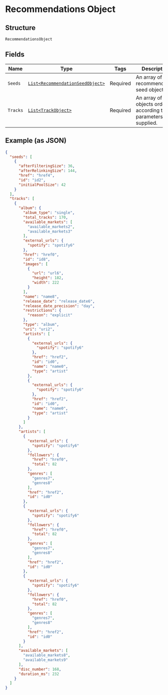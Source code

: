 
# Recommendations Object

## Structure

`RecommendationsObject`

## Fields

| Name | Type | Tags | Description | Getter | Setter |
|  --- | --- | --- | --- | --- | --- |
| `Seeds` | [`List<RecommendationSeedObject>`](../../doc/models/recommendation-seed-object.md) | Required | An array of recommendation seed objects. | List<RecommendationSeedObject> getSeeds() | setSeeds(List<RecommendationSeedObject> seeds) |
| `Tracks` | [`List<TrackObject>`](../../doc/models/track-object.md) | Required | An array of track objects ordered according to the parameters supplied. | List<TrackObject> getTracks() | setTracks(List<TrackObject> tracks) |

## Example (as JSON)

```json
{
  "seeds": [
    {
      "afterFilteringSize": 36,
      "afterRelinkingSize": 144,
      "href": "href4",
      "id": "id2",
      "initialPoolSize": 42
    }
  ],
  "tracks": [
    {
      "album": {
        "album_type": "single",
        "total_tracks": 170,
        "available_markets": [
          "available_markets2",
          "available_markets3"
        ],
        "external_urls": {
          "spotify": "spotify6"
        },
        "href": "href0",
        "id": "id8",
        "images": [
          {
            "url": "url6",
            "height": 182,
            "width": 222
          }
        ],
        "name": "name8",
        "release_date": "release_date6",
        "release_date_precision": "day",
        "restrictions": {
          "reason": "explicit"
        },
        "type": "album",
        "uri": "uri2",
        "artists": [
          {
            "external_urls": {
              "spotify": "spotify6"
            },
            "href": "href2",
            "id": "id0",
            "name": "name0",
            "type": "artist"
          },
          {
            "external_urls": {
              "spotify": "spotify6"
            },
            "href": "href2",
            "id": "id0",
            "name": "name0",
            "type": "artist"
          }
        ]
      },
      "artists": [
        {
          "external_urls": {
            "spotify": "spotify6"
          },
          "followers": {
            "href": "href0",
            "total": 82
          },
          "genres": [
            "genres7",
            "genres8"
          ],
          "href": "href2",
          "id": "id0"
        },
        {
          "external_urls": {
            "spotify": "spotify6"
          },
          "followers": {
            "href": "href0",
            "total": 82
          },
          "genres": [
            "genres7",
            "genres8"
          ],
          "href": "href2",
          "id": "id0"
        },
        {
          "external_urls": {
            "spotify": "spotify6"
          },
          "followers": {
            "href": "href0",
            "total": 82
          },
          "genres": [
            "genres7",
            "genres8"
          ],
          "href": "href2",
          "id": "id0"
        }
      ],
      "available_markets": [
        "available_markets8",
        "available_markets9"
      ],
      "disc_number": 168,
      "duration_ms": 232
    }
  ]
}
```

